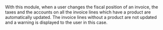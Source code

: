 With this module, when a user changes the fiscal position of an invoice,
the taxes and the accounts on all the invoice lines which have a product
are automatically updated. The invoice lines without a product are not
updated and a warning is displayed to the user in this case.
